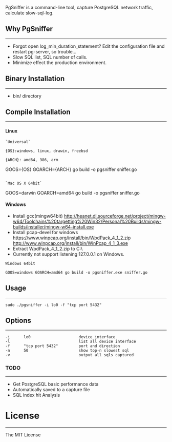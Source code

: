 PgSniffer is a command-line tool, capture PostgreSQL network traffic, calculate slow-sql-log.

## Why PgSniffer
---
* Forgot open log_min_duration_statement? Edit the configuration file and restart pg-server, so trouble...
* Slow SQL list, SQL number of calls.
* Minimize effect the production environment.

## Binary Installation
---
* bin/ directory

## Compile Installation
---
#### Linux

```
`Universal`

{OS}:windows, linux, drawin, freebsd

{ARCH}: amd64, 386, arm

```
GOOS={OS} GOARCH={ARCH} go build -o pgsniffer sniffer.go
```

`Mac OS X 64bit`

```
GOOS=darwin GOARCH=amd64 go build -o pgsniffer sniffer.go

#### Windows
* Install gcc(mingw64bit) <http://heanet.dl.sourceforge.net/project/mingw-w64/Toolchains%20targetting%20Win32/Personal%20Builds/mingw-builds/installer/mingw-w64-install.exe>
* Install pcap-devel for windows <https://www.winpcap.org/install/bin/WpdPack_4_1_2.zip> <http://www.winpcap.org/install/bin/WinPcap_4_1_3.exe>
* Extract WpdPack_4_1_2.zip to C:\
* Currently not support listening 127.0.0.1 on Windows.

`Windows 64bit`

```
GOOS=windows GOARCH=amd64 go build -o pgsniffer.exe sniffer.go

```


## Usage
---
```
sudo ./pgsniffer -i lo0 -f "tcp port 5432"
```

## Options
---
```
-i 		lo0						device interface
-l                              list all device interface
-f		"tcp port 5432"			port and direction
-n 		50						show top-n slowest sql
-v 								output all sqls captured
```

### TODO
---
* Get PostgreSQL basic performance data
* Automatically saved to a capture file
* SQL index hit Analysis

# License
---
The MIT License
